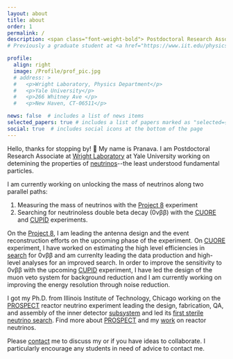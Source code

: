 ```yaml
---
layout: about
title: about
order: 1
permalink: /
description: <span class="font-weight-bold"> Postdoctoral Research Associate </span> at <a href="https://wlab.yale.edu">Wright Laboratory</a>, <a href="https://physics.yale.edu/">Yale University</a>
# Previously a graduate student at <a href="https://www.iit.edu/physics">Illinois Institute of Technology</a>.

profile:
  align: right
  image: /Profile/prof_pic.jpg
  # address: >
  #   <p>Wright Laboratory, Physics Department</p>
  #   <p>Yale University</p>
  #   <p>266 Whitney Ave </p>
  #   <p>New Haven, CT-06511</p>

news: false  # includes a list of news items
selected_papers: true # includes a list of papers marked as "selected={true}"
social: true  # includes social icons at the bottom of the page
---
```


Hello, thanks for stopping by! :wave: My name is Pranava. I am Postdoctoral Research Associate at [Wright Laboratory](https://wlab.yale.edu/) at Yale University working on detemining the properties of [neutrinos](/sub/resources_neutrinos)--the least understood fundamental particles.

I am currently working on unlocking the mass of neutrinos along two parallel paths:
1. Measuring the mass of neutrinos with the [Project 8](https://www.project8.org/) experiment 
2. Searching for neutrinoless double beta decay (0νββ) with the [CUORE](https://cuore.lngs.infn.it/) and [CUPID](https://cupid.lngs.infn.it) experiments.

On the [Project 8](/projects/P8), I am leading the antenna design and the event reconstruction efforts on the upcoming phase of the experiment. 
On [CUORE](/projects/CUORE) experiment, I have worked on estimating the high level efficiencies in [search](https://doi.org/10.1038/s41586-022-04497-4) for 0νββ and am currenlty leading the data production and high-level analyses for an improved search.
In order to improve the sensitivity to 0νββ with the upcoming [CUPID](/projects/CUPID) experiment, I have led the design of the muon veto system for background reduction and I am currently working on improving the energy resolution through noise reduction.

I got my Ph.D. from Illinois Institute of Technology, Chicago working on the [PROSPECT](https://prospect.yale.edu/) reactor neutrino experiment leading the design, fabrication, QA, and assembly of the inner detector [subsystem](https://doi.org/10.1088/1748-0221/14/04/P04014) and led its [first sterile neutrino search](https://journals.aps.org/prl/abstract/10.1103/PhysRevLett.122.251801). Find more about [PROSPECT](/projects/PROSPECT/) and my [work](/projects/reactor) on reactor neutrinos.


<!-- This wesbite is currenlty under construction but soon it will contain information on my research interests, teaching, and other interests.
Please visit my [projects](/sub/projects) page, and my [publications](/sub/publications/) and [talks](/sub/talks) to learn more about my research interests.
You can also find more details about my [teaching philosophy](/sub/teaching_philosophy) my [teaching and mentoring](/sub/mentoring/) experience and my [training](/sub/training). -->

Please [contact](contact) me to discuss my or if you have ideas to collaborate. I particularly encourage any students in need of advice to contact me.

<!-- Write your biography here. Tell the world about yourself. Link to your favorite [subreddit](http://reddit.com). You can put a picture in, too. The code is already in, just name your picture `prof_pic.jpg` and put it in the `img/` folder.

Put your address / P.O. box / other info right below your picture. You can also disable any these elements by editing `profile` property of the YAML header of your `_pages/about.md`. Edit `_bibliography/papers.bib` and Jekyll will render your [publications page](/al-folio/publications/) automatically.

Link to your social media connections, too. This theme is set up to use [Font Awesome icons](http://fortawesome.github.io/Font-Awesome/) and [Academicons](https://jpswalsh.github.io/academicons/), like the ones below. Add your Facebook, Twitter, LinkedIn, Google Scholar, or just disable all of them.


Write your biography here. Tell the world about yourself. Link to your favorite [subreddit](http://reddit.com). You can put a picture in, too. The code is already in, just name your picture `prof_pic.jpg` and put it in the `img/` folder.

Put your address / P.O. box / other info right below your picture. You can also disable any these elements by editing `profile` property of the YAML header of your `_pages/about.md`. Edit `_bibliography/papers.bib` and Jekyll will render your [publications page](/al-folio/publications/) automatically.

Link to your social media connections, too. This theme is set up to use [Font Awesome icons](http://fortawesome.github.io/Font-Awesome/) and [Academicons](https://jpswalsh.github.io/academicons/), like the ones below. Add your Facebook, Twitter, LinkedIn, Google Scholar, or just disable all of them. -->
